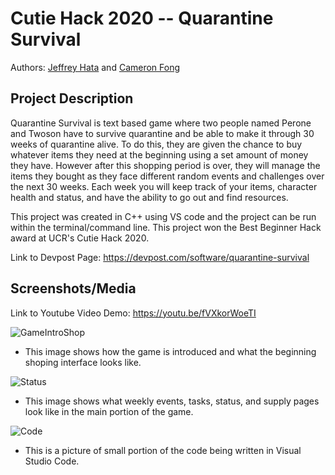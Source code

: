 # Cutie Hack 2020 -- Quarantine Survival
Authors: [Jeffrey Hata](https://github.com/Jeff591) and [Cameron Fong](https://github.com/CameronSF)

## Project Description
Quarantine Survival is text based game where two people named Perone and Twoson have to survive quarantine and be able to make it through 30 weeks of quarantine alive. To do this, they are given the chance to buy whatever items they need at the beginning using a set amount of money they have. However after this shopping period is over, they will manage the items they bought as they face different random events and challenges over the next 30 weeks. Each week you will keep track of your items, character health and status, and have the ability to go out and find resources. 

This project was created in C++ using VS code and the project can be run within the terminal/command line. This project won the Best Beginner Hack award at UCR's Cutie Hack 2020.

Link to Devpost Page: https://devpost.com/software/quarantine-survival

## Screenshots/Media
Link to Youtube Video Demo: https://youtu.be/fVXkorWoeTI

![GameIntroShop](https://user-images.githubusercontent.com/67081225/199076456-c02f32db-ffe1-4325-9f6e-33bb5c3ba89c.png)

* This image shows how the game is introduced and what the beginning shoping interface looks like.

![Status](https://user-images.githubusercontent.com/67081225/199076464-19df3680-9fd3-4379-85b8-045129f4f776.jpg)

* This image shows what weekly events, tasks, status, and supply pages look like in the main portion of the game.

![Code](https://user-images.githubusercontent.com/67081225/199076474-812a5937-73b5-4005-b714-5c2af3357512.jpg)

* This is a picture of small portion of the code being written in Visual Studio Code.
